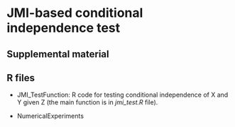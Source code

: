 # JMI-based conditional independence test

## Supplemental material

## R files

- JMI_TestFunction:  R code for testing conditional independence of X and Y given Z (the main function is in *jmi_test.R* file).
  
- NumericalExperiments
